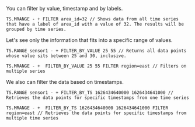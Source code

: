 You can filter by value, timestamp and by labels.
 
```redis Filtering by label
TS.MRANGE - + FILTER area_id=32 // Shows data from all time series that have a label of area_id with a value of 32. The results will be grouped by time series.

```

Let's see only the information that fits into a specific range of values.

```redis Filtering by value
TS.RANGE sensor1 - + FILTER_BY_VALUE 25 55 // Returns all data points whose value sits between 25 and 30, inclusive.
 
TS.MRANGE - +  FILTER_BY_VALUE 25 55 FILTER region=east // Filters on multiple series
```

We also can filter the data based on timestamps.

```redis Filtering by specific timestamps
TS.RANGE sensor1 - + FILTER_BY_TS 1626434640000 1626434641000 // Retrieves the data points for specific timestamps from one time series
 
TS.MRANGE - +  FILTER_BY_TS 1626434640000 1626434641000 FILTER region=east // Retrieves the data points for specific timestamps from multiple time series
```

